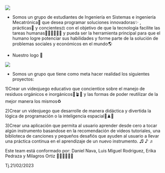 # 
![](https://github.com/SIS-111-2023-UCB-Paralelo-2/Equipo-Dinamita/blob/main/gr%C3%A1ficos/Team%20DynamiteBanner.gif)

- Somos un grupo de estudiantes de Ingeniería en Sistemas e ingeniería Mecatrónica🦾 que desea programar soluciones innovadoras✨ , prácticas🧩 y concientes⚖  con el objetivo de que la tecnología facilite las tareas humanas👩🏻‍💻👨🏻‍💻 y pueda ser la herramienta principal para que el humano logre potenciar sus habilidades y forme parte de la solución de problemas sociales y económicos en el mundo🌎

- Nuestro logo 🌱


![](https://github.com/SIS-111-2023-UCB-Paralelo-2/Equipo-Dinamita/blob/main/gr%C3%A1ficos/Team%20Dynamite%20(1).png)


- Somos un grupo que tiene como meta hacer realidad los siguientes proyectos:

1)Crear un videojuego educativo que concientice sobre el manejo de residuos orgánicos e inorgánicos🌱🪴🌲 y las formas de poder reutilizar de la mejor manera los mismos♻

2)Crear un videojuego que desarrolle de manera didáctica y divertida la lógica de programación o la inteligencia espacial🧩♟🎲

3)Crear una aplicación que permita al usuario aprender desde cero a tocar algún instrumento basandose en la recomendación de vídeos tutoriales, una biblioteca de canciones y pequeños desafiós que ayuden al usuario a llevar una práctica continua en el aprendizaje de un nuevo instrumento. ♫ ♪ ♬

Este team está conformado por: Daniel Nava,  Luis Miguel Rodriguez, Erika Pedraza y Milagros Ortiz 👩🏻‍💻👨🏻‍💻

Tj.21/02/2023

